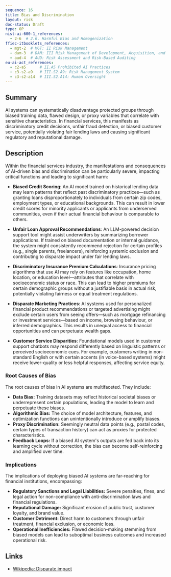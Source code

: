 ```yaml
---
sequence: 16
title: Bias and Discrimination
layout: risk
doc-status: Draft
type: OP
nist-ai-600-1_references:
  - 2-6  # 2.6. Harmful Bias and Homogenization
ffiec-itbooklets_references:
  - mgt-2  # MGT: II Risk Management
  - dam-3  # DAM: III Risk Management of Development, Acquisition, and Maintenance
  - aud-4  # AUD: Risk Assessment and Risk-Based Auditing
eu-ai-act_references:
  - c2-a5      # II.A5 Prohibited AI Practices
  - c3-s2-a9   # III.S2.A9: Risk Management System
  - c3-s2-a14  # III.S2.A14: Human Oversight
---
```


## Summary

AI systems can systematically disadvantage protected groups through biased training data, flawed design, or proxy variables that correlate with sensitive characteristics. In financial services, this manifests as discriminatory credit decisions, unfair fraud detection, or biased customer service, potentially violating fair lending laws and causing significant regulatory and reputational damage.

## Description

Within the financial services industry, the manifestations and consequences of AI-driven bias and discrimination can be particularly severe, impacting critical functions and leading to significant harm:

* **Biased Credit Scoring**:
  An AI model trained on historical lending data may learn patterns that reflect past discriminatory practices—such as granting loans disproportionately to individuals from certain zip codes, employment types, or educational backgrounds. This can result in lower credit scores for minority applicants or applicants from underserved communities, even if their actual financial behaviour is comparable to others.

* **Unfair Loan Approval Recommendations**:
  An LLM-powered decision support tool might assist underwriters by summarizing borrower applications. If trained on biased documentation or internal guidance, the system might consistently recommend rejection for certain profiles (e.g., single parents, freelancers), reinforcing systemic exclusion and contributing to disparate impact under fair lending laws.

* **Discriminatory Insurance Premium Calculations**:
  Insurance pricing algorithms that use AI may rely on features like occupation, home location, or education level—attributes that correlate with socioeconomic status or race. This can lead to higher premiums for certain demographic groups without a justifiable basis in actual risk, potentially violating fairness or equal treatment regulations.

* **Disparate Marketing Practices**:
  AI systems used for personalized financial product recommendations or targeted advertising might exclude certain users from seeing offers—such as mortgage refinancing or investment services—based on income, browsing behaviour, or inferred demographics. This results in unequal access to financial opportunities and can perpetuate wealth gaps.

* **Customer Service Disparities**:
  Foundational models used in customer support chatbots may respond differently based on linguistic patterns or perceived socioeconomic cues. For example, customers writing in non-standard English or with certain accents (in voice-based systems) might receive lower-quality or less helpful responses, affecting service equity.


### Root Causes of Bias

The root causes of bias in AI systems are multifaceted. They include:
* **Data Bias:** Training datasets may reflect historical societal biases or underrepresent certain populations, leading the model to learn and perpetuate these biases.
* **Algorithmic Bias:** The choice of model architecture, features, and optimization functions can unintentionally introduce or amplify biases.
* **Proxy Discrimination:** Seemingly neutral data points (e.g., postal codes, certain types of transaction history) can act as proxies for protected characteristics.
* **Feedback Loops:** If a biased AI system's outputs are fed back into its learning cycle without correction, the bias can become self-reinforcing and amplified over time.

### Implications

The implications of deploying biased AI systems are far-reaching for financial institutions, encompassing:
* **Regulatory Sanctions and Legal Liabilities:** Severe penalties, fines, and legal action for non-compliance with anti-discrimination laws and financial regulations.
* **Reputational Damage:** Significant erosion of public trust, customer loyalty, and brand value.
* **Customer Detriment:** Direct harm to customers through unfair treatment, financial exclusion, or economic loss.
* **Operational Inefficiencies:** Flawed decision-making stemming from biased models can lead to suboptimal business outcomes and increased operational risk.

## Links

* [Wikipedia: Disparate impact](https://en.wikipedia.org/wiki/Disparate_impact)

